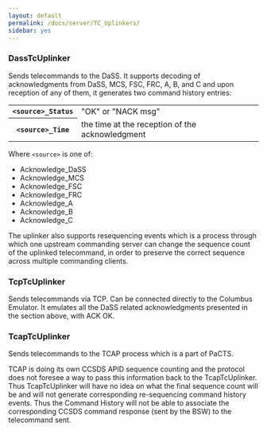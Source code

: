 ```yaml
---
layout: default
permalink: /docs/server/TC_Uplinkers/
sidebar: yes
---
```


### DassTcUplinker
Sends telecommands to the DaSS. It supports decoding of acknowledgments from DaSS, MCS, FSC, FRC, A, B, and C and upon reception of any of them, it generates two command history entries:

<table class="inline">
    <tr>
        <th><code>&lt;source&gt;_Status</code></th>
        <td>"OK" or "NACK msg"</td>
    </tr>
    <tr>
        <th><code>&lt;source&gt;_Time</code></th>
        <td>the time at the reception of the acknowledgment</td>
    </tr>
</table>

Where `<source>` is one of:

* Acknowledge_DaSS
* Acknowledge_MCS
* Acknowledge_FSC
* Acknowledge_FRC
* Acknowledge_A
* Acknowledge_B
* Acknowledge_C

The uplinker also supports resequencing events which is a process through which one upstream commanding server can change the sequence count of the uplinked telecommand, in order to preserve the correct sequence across multiple commanding clients.

### TcpTcUplinker
Sends telecommands via TCP. Can be connected directly to the Columbus Emulator. It emulates all the DaSS related acknowledgments presented in the section above, with ACK OK.

### TcapTcUplinker
Sends telecommands to the TCAP process which is a part of PaCTS.

<div class="hint">
    TCAP is doing its own CCSDS APID sequence counting and the protocol does not foresee a way to pass this information back to the TcapTcUplinker. Thus TcapTcUplinker will have no idea on what the final sequence count will be and will not generate corresponding re-sequencing command history events. Thus the Command History will not be able to associate the corresponding CCSDS command response (sent by the BSW) to the telecommand sent.
</div>
